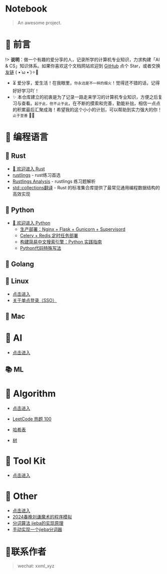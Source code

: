 # Notebook

> An awesome project.

# 🎨 前言

!> <b>说明</b>：做一个有趣的爱分享的人，记录所学的计算机专业知识，力求构建「AI & CS」知识体系。如果你喜欢这个文档网站欢迎到 [GitHub](https://github.com/etmorefish/Notebook) 点个 Star，或者交换[友链](#) ( •̀ ω •́ )✧🔑

- ⏳ 爱分享，爱生活！在我眼里，`你永远是不一样的烟火`！觉得还不错的话，记得好好学习吖！
- ✨ 本仓库建立的初衷是为了记录一路走来学习的计算机专业知识，方便之后复习与查看。`起于此，但不止于此`，在不断的摸索和完善，勤能补拙，相信一点点的积累最后汇聚成海！希望我的这个小小的计划，可以帮助到实力强大的你！`止于至善` 🧡🧡

# 🍵 编程语言

## 🦀 Rust

- [👒 欢迎进入 Rust](/Rust/) 
- [rustlings](/Rust/rustlings.md) - rust练习首选
- [Rustlings Analysis](/Rust/rustlings_analysis.md) - rustlings 练习题解析
- [std::collections翻译](/Rust/Collections_translate.md) -  Rust 的标准集合库提供了最常见通用编程数据结构的高效实现
## 🐍 Python

- [👒 欢迎进入 Python](/Python/) 
  - [生产部署：Nginx + Flask + Gunicorn + Supervisord](/Python/deploy/flask_deploy.md)
  - [Celery + Redis 定时任务部署](/Python/deploy/celery_deploy.md)
  - [构建简易中文搜索引擎：Python 实践指南](/Python/Chinese_search_engine.md)
  - [Python代码特殊写法](/Python/Python_code_skill.md)

## 🐹 Golang

## 🐧 Linux
- [点击进入](/Linux/)
- [关于单点登录（SSO）](/Linux/SSO.md)

## 🍎 Mac

# 🤖 AI

- [点击进入](/AI/)

## 📚 ML

# 🧮 Algorithm

- [点击进入](/Algorithm/)

- [LeetCode 热题 100](/Algorithm/Top_100_liked.md)

- [哈希表](/Algorithm/Hash_table.md)

- [树](/Algorithm/Tree.md)



# 🧰 Tool Kit

- [点击进入](/Toolkit/)

# 🐳 Other

- [点击进入](/Other/)
- [2024春晚刘谦魔术的程序模拟](/Other/Magic_Josephus.md)
- [分词算法 jieba的实现原理](/Other/Jieba.md)
- [手动实现一个jieba分词器](/Other/Jieba_code.md)

# 📱联系作者
> wechat: xxml_xyz